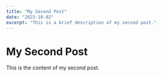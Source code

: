 ```yaml
---
title: "My Second Post"
date: "2023-10-02"
excerpt: "This is a brief description of my second post."
---
```


# My Second Post

This is the content of my second post.